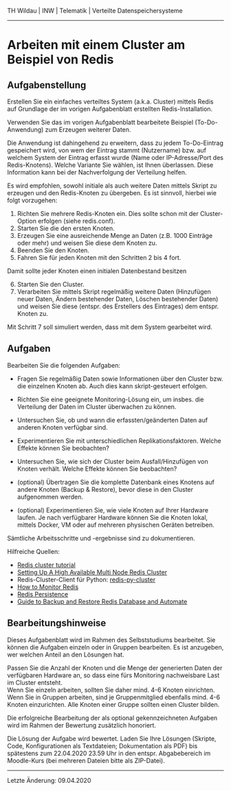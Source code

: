 TH Wildau | INW | Telematik | Verteilte Datenspeichersysteme

---

Arbeiten mit einem Cluster am Beispiel von Redis
================================================


Aufgabenstellung
----------------

Erstellen Sie ein einfaches verteiltes System (a.k.a. Cluster) mittels Redis auf Grundlage der im vorigen Aufgabenblatt erstellten Redis-Installation.  

Verwenden Sie das im vorigen Aufgabenblatt bearbeitete Beispiel (To-Do-Anwendung) zum Erzeugen weiterer Daten.  

Die Anwendung ist dahingehend zu erweitern, dass zu jedem To-Do-Eintrag gespeichert wird, von wem der Eintrag stammt (Nutzername) bzw. auf welchem System der Eintrag erfasst wurde (Name oder IP-Adresse/Port des Redis-Knotens). Welche Variante Sie wählen, ist Ihnen überlassen. Diese Information kann bei der Nachverfolgung der Verteilung helfen.  

Es wird empfohlen, sowohl initiale als auch weitere Daten mittels Skript zu erzeugen und den Redis-Knoten zu übergeben. Es ist sinnvoll, hierbei wie folgt vorzugehen:  

1. Richten Sie mehrere Redis-Knoten ein. Dies sollte schon mit der Cluster-Option erfolgen (siehe redis.conf).
2. Starten Sie die den ersten Knoten.
3. Erzeugen Sie eine ausreichende Menge an Daten (z.B. 1000 Einträge oder mehr) und weisen Sie diese dem Knoten zu.
4. Beenden Sie den Knoten.
5. Fahren Sie für jeden Knoten mit den Schritten 2 bis 4 fort.

Damit sollte jeder Knoten einen initialen Datenbestand besitzen

6. Starten Sie den Cluster.
7. Verarbeiten Sie mittels Skript regelmäßig weitere Daten (Hinzufügen neuer Daten, Ändern bestehender Daten, Löschen bestehender Daten) und weisen Sie diese (entspr. des Erstellers des Eintrages) dem entspr. Knoten zu.

Mit Schritt 7 soll simuliert werden, dass mit dem System gearbeitet wird.


Aufgaben
--------

Bearbeiten Sie die folgenden Aufgaben: 

* Fragen Sie regelmäßig Daten sowie Informationen über den Cluster bzw. die einzelnen Knoten ab. Auch dies kann skript-gesteuert erfolgen. 
* Richten Sie eine geeignete Monitoring-Lösung ein, um insbes. die Verteilung der Daten im Cluster überwachen zu können.
* Untersuchen Sie, ob und wann die erfassten/geänderten Daten auf anderen Knoten verfügbar sind.
* Experimentieren Sie mit unterschiedlichen Replikationsfaktoren. Welche Effekte können Sie beobachten?
* Untersuchen Sie, wie sich der Cluster beim Ausfall/Hinzufügen von Knoten verhält. Welche Effekte können Sie beobachten?

* (optional) Übertragen Sie die komplette Datenbank eines Knotens auf andere Knoten (Backup & Restore), bevor diese in den Cluster aufgenommen werden.
* (optional) Experimentieren Sie, wie viele Knoten auf Ihrer Hardware laufen. Je nach verfügbarer Hardware können Sie die Knoten lokal, mittels Docker, VM oder auf mehreren physischen Geräten betreiben. 

Sämtliche Arbeitsschritte und -ergebnisse sind zu dokumentieren.


Hilfreiche Quellen:

* [Redis cluster tutorial](https://redis.io/topics/cluster-tutorial)
* [Setting Up A High Available Multi Node Redis Cluster](https://cleanprogrammer.net/setting-up-a-high-available-multi-node-redis-cluster/)
* Redis-Cluster-Client für Python: [redis-py-cluster](https://redis-py-cluster.readthedocs.io/en/master/)
* [How to Monitor Redis](https://blog.serverdensity.com/monitor-redis/)
* [Redis Persistence](https://redis.io/topics/persistence)
* [Guide to Backup and Restore Redis Database and Automate](https://www.basezap.com/guide-to-backup-and-restore-redis-database-and-automate-backups/)


Bearbeitungshinweise
--------------------

Dieses Aufgabenblatt wird im Rahmen des Selbststudiums bearbeitet. Sie können die Aufgaben einzeln oder in Gruppen bearbeiten. Es ist anzugeben, wer welchen Anteil an den Lösungen hat.

Passen Sie die Anzahl der Knoten und die Menge der generierten Daten der verfügbaren Hardware an, so dass eine fürs Monitoring nachweisbare Last im Cluster entsteht.  
Wenn Sie einzeln arbeiten, sollten Sie daher mind. 4-6 Knoten einrichten. Wenn Sie in Gruppen arbeiten, sind je Gruppenmitglied ebenfalls mind. 4-6 Knoten einzurichten. Alle Knoten einer Gruppe sollten einen Cluster bilden.

Die erfolgreiche Bearbeitung der als optional gekennzeichneten Aufgaben wird im Rahmen der Bewertung zusätzlich honoriert.

Die Lösung der Aufgabe wird bewertet. Laden Sie Ihre Lösungen (Skripte, Code, Konfigurationen als Textdateien; Dokumentation als PDF) bis spätestens zum 22.04.2020 23.59 Uhr in den entspr. Abgabebereich im Moodle-Kurs (bei mehreren Dateien bitte als ZIP-Datei).


---
Letzte Änderung: 09.04.2020

